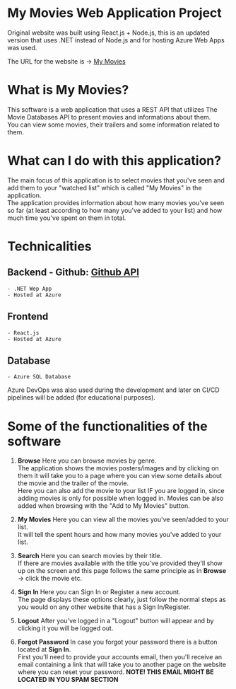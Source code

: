 # My Movies Web Application Project

Original website was built using React.js + Node.js, this is an updated version that uses .NET instead of Node.js and for hosting Azure Web Apps was used.
  
The URL for the website is -> [My Movies](https://mymovieonline.azurewebsites.net/)

# What is My Movies?
This software is a web application that uses a REST API that utilizes The Movie Databases API to present movies and informations about them.  
You can view some movies, their trailers and some information related to them.   

# What can I do with this application?
The main focus of this application is to select movies that you've seen and add them to your "watched list" which is called "My Movies" in the application.  
The application provides information about how many movies you've seen so far (at least according to how many you've added to your list) and how much time you've spent on them in total.  


# Technicalities
## Backend - Github: [Github API](https://github.com/tatukristiani/azure-mymovies-api)
    - .NET Wep App
    - Hosted at Azure
## Frontend
    - React.js
    - Hosted at Azure
## Database
    - Azure SQL Database

Azure DevOps was also used during the development and later on CI/CD pipelines will be added (for educational purposes).

# Some of the functionalities of the software

1. **Browse**
Here you can browse movies by genre.     
The application shows the movies posters/images and by clicking on them it will take you to a page where you can view some details about the movie and the trailer of the movie.     
Here you can also add the movie to your list IF you are logged in, since adding movies is only for possible when logged in.
Movies can be also added when browsing with the "Add to My Movies" button.

2. **My Movies**
Here you can view all the movies you've seen/added to your list.    
It will tell the spent hours and how many movies you've added to your list.  

3. **Search**
Here you can search movies by their title.     
If there are movies available with the title you've provided they'll show up on the screen and this page follows the same principle as in **Browse** -> click the movie etc.   

4. **Sign In**
Here you can Sign In or Register a new account.   
The page displays these options clearly, just follow the normal steps as you would on any other website that has a Sign In/Register. 

5. **Logout**
After you've logged in a "Logout" button will appear and by clicking it you will be logged out. 

6. **Forgot Password**
In case you forgot your password there is a button located at **Sign In**.    
First you'll need to provide your accounts email, then you'll receive an email containing a link that will take you to another page on the website where you can reset your password.
**NOTE! THIS EMAIL MIGHT BE LOCATED IN YOU SPAM SECTION**  


